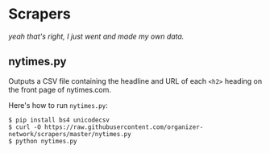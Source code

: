 # Scrapers

*yeah that's right, I just went and made my own data.*

## nytimes.py

Outputs a CSV file containing the headline and URL of each `<h2>` heading on the front page of nytimes.com.

Here's how to run `nytimes.py`:

```
$ pip install bs4 unicodecsv
$ curl -O https://raw.githubusercontent.com/organizer-network/scrapers/master/nytimes.py
$ python nytimes.py
```
